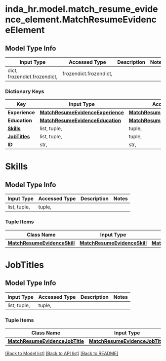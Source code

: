 # inda_hr.model.match_resume_evidence_element.MatchResumeEvidenceElement

## Model Type Info
Input Type | Accessed Type | Description | Notes
------------ | ------------- | ------------- | -------------
dict, frozendict.frozendict,  | frozendict.frozendict,  |  | 

### Dictionary Keys
Key | Input Type | Accessed Type | Description | Notes
------------ | ------------- | ------------- | ------------- | -------------
**Experience** | [**MatchResumeEvidenceExperience**](MatchResumeEvidenceExperience.md) | [**MatchResumeEvidenceExperience**](MatchResumeEvidenceExperience.md) |  | 
**Education** | [**MatchResumeEvidenceEducation**](MatchResumeEvidenceEducation.md) | [**MatchResumeEvidenceEducation**](MatchResumeEvidenceEducation.md) |  | 
**[Skills](#Skills)** | list, tuple,  | tuple,  |  | 
**[JobTitles](#JobTitles)** | list, tuple,  | tuple,  |  | 
**ID** | str,  | str,  |  | 

# Skills

## Model Type Info
Input Type | Accessed Type | Description | Notes
------------ | ------------- | ------------- | -------------
list, tuple,  | tuple,  |  | 

### Tuple Items
Class Name | Input Type | Accessed Type | Description | Notes
------------- | ------------- | ------------- | ------------- | -------------
[**MatchResumeEvidenceSkill**](MatchResumeEvidenceSkill.md) | [**MatchResumeEvidenceSkill**](MatchResumeEvidenceSkill.md) | [**MatchResumeEvidenceSkill**](MatchResumeEvidenceSkill.md) |  | 

# JobTitles

## Model Type Info
Input Type | Accessed Type | Description | Notes
------------ | ------------- | ------------- | -------------
list, tuple,  | tuple,  |  | 

### Tuple Items
Class Name | Input Type | Accessed Type | Description | Notes
------------- | ------------- | ------------- | ------------- | -------------
[**MatchResumeEvidenceJobTitle**](MatchResumeEvidenceJobTitle.md) | [**MatchResumeEvidenceJobTitle**](MatchResumeEvidenceJobTitle.md) | [**MatchResumeEvidenceJobTitle**](MatchResumeEvidenceJobTitle.md) |  | 

[[Back to Model list]](../../README.md#documentation-for-models) [[Back to API list]](../../README.md#documentation-for-api-endpoints) [[Back to README]](../../README.md)

